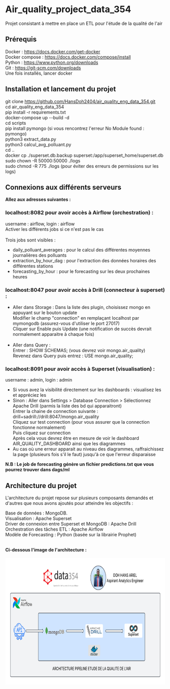 # Air_quality_project_data_354
Projet consistant à mettre en place un ETL pour l'étude de la qualité de l'air

## Prérequis 
Docker : https://docs.docker.com/get-docker <br />
Docker compose : https://docs.docker.com/compose/install <br />
Python : https://www.python.org/downloads <br />
Git : https://git-scm.com/downloads <br />
Une fois installés, lancer docker

## Installation et lancement du projet 
git clone https://github.com/HansDoh2404/air_quality_eng_data_354.git <br />
cd air_quality_eng_data_354 <br />
pip install -r requirements.txt <br />
docker-compose up --build -d<br />
cd scripts <br />
pip install pymongo (si vous rencontrez l'erreur No Module found : pymongo)<br />
python3 extract_data.py <br />
python3 calcul_avg_polluant.py <br />
cd ..<br />
docker cp ./superset.db.backup superset:/app/superset_home/superset.db <br />
sudo chown -R 50000:50000 ./logs <br />
sudo chmod -R 775 ./logs (pour éviter des erreurs de permissions sur les logs)


## Connexions aux différents serveurs
**Allez aux adresses suivantes :**
### localhost:8082 pour avoir accès à Airflow (orchestration) :
username : airflow, login : airflow <br />
Activer les différents jobs si ce n'est pas le cas <br /><br />
Trois jobs sont visibles :<br />
- daily_polluant_averages : pour le calcul des différentes moyennes journalières des polluants <br />
- extraction_by_hour_dag : pour l'extraction des données horaires des différentes stations <br />
- forecasting_by_hour : pour le forecasting sur les deux prochaines heures <br />
### localhost:8047 pour avoir accès à Drill (connecteur à superset) :
- Aller dans Storage :
  Dans la liste des plugin, choisissez mongo en appuyant sur le bouton update <br />
  Modifier le champ "connection" en remplaçant localhost par mymongodb (assurez-vous d'utiliser le port 27017) <br />
  Cliquer sur Enable puis Update (une notification de succès devrait normalement apparaitre à chaque fois) <br /><br />
- Aller dans Query : <br />
  Entrer : SHOW SCHEMAS; (vous devrez voir mongo.air_quality) <br />
  Revenez dans Query puis entrez : USE mongo.air_quality;
### localhost:8091 pour avoir accès à Superset (visualisation) :
username : admin, login : admin <br />
 - Si vous avez la visibilité directement sur les dashboards : visualisez les et appréciez les <br />
 - Sinon : 
    Aller dans Settings > Database Connection > Sélectionnez Apache Drill (parmis la liste des bd qui apparaitront) <br />
    Entrer la chaine de connection suivante : drill+sadrill://drill:8047/mongo.air_quality <br />
    Cliquez sur test connection (pour vous assurer que la connection fonctionne normalement)<br />
    Puis cliquez sur connection<br />
    Après cela vous devrez être en mesure de voir le dashboard AIR_QUALITY_DASHBOARD ainsi que les diagrammes <br />
  - Au cas où une erreur apparait au niveau des diagrammes, raffraichissez la page (plusieurs fois s'il le faut) jusqu'à ce que l'erreur disparaisse <br /> 

**N.B : Le job de forecasting génère un fichier predictions.txt que vous pourrez trouver dans dags/ml**

## Architecture du projet
L'architecture du projet repose sur plusieurs composants demandés et d'autres que nous avons ajoutés pour atteindre les objectifs :

Base de données : MongoDB. <br />
Visualisation : Apache Superset <br />
Driver de connexion entre Superset et MongoDB : Apache Drill <br />
Orchestration des tâches ETL : Apache Airflow <br />
Modèle de Forecasting : Python (basée sur la librairie Prophet) <br /><br />

**Ci-dessous l'image de l'architecture :** <br /><br />
<img src="archi.png" alt="ARCHITECTURE ETL" width="800" height="400"/>


  
  

